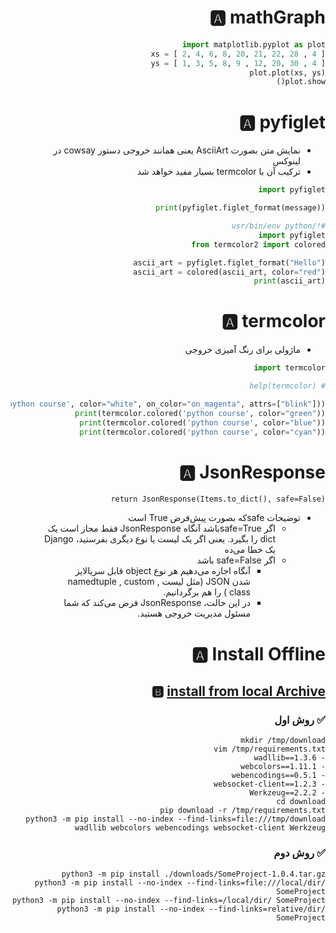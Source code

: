 <div dir="rtl">

# 🅰️ mathGraph

```python
import matplotlib.pyplot as plot
xs = [ 2, 4, 6, 8, 20, 21, 22, 28 , 4 ]
ys = [ 1, 3, 5, 8, 9 , 12, 20, 30 , 4 ]
plot.plot(xs, ys)
plot.show()
```



# 🅰️ pyfiglet

- نمایش متن بصورت AsciiArt یعنی همانند خروجی دستور cowsay در لینوکس
- ترکیب آن با termcolor بسیار مفید خواهد شد


```python
import pyfiglet

print(pyfiglet.figlet_format(message))
```

```python
#!/usr/bin/env python
import pyfiglet
from termcolor2 import colored

ascii_art = pyfiglet.figlet_format("Hello")
ascii_art = colored(ascii_art, color="red")
print(ascii_art)
```


# 🅰️ termcolor

* ماژولی برای رنگ آمیزی خروجی

```python
import termcolor

# help(termcolor) 

print(termcolor.colored('python course', color="white", on_color="on_magenta", attrs=["blink"]))
print(termcolor.colored('python course', color="green"))
print(termcolor.colored('python course', color="blue"))
print(termcolor.colored('python course', color="cyan"))

```

# 🅰️ JsonResponse

```
return JsonResponse(Items.to_dict(), safe=False)
```

* توضیحات safeکه بصورت پیش‌فرض True است
    * اگر safe=Trueباشد آنگاه JsonResponse فقط مجاز است یک dict را بگیرد. یعنی اگر یک لیست یا نوع دیگری بفرستید، Django یک خطا می‌ده
    * اگر safe=False باشد
        * آنگاه اجازه می‌دهیم هر نوع object قابل سریالایز شدن JSON (مثل لیست , namedtuple , custom class ) را هم برگردانیم.
        * در این حالت، JsonResponse فرض می‌کند که شما مسئول مدیریت خروجی هستید.




# 🅰️ Install Offline

## 🅱️  [install from local Archive](https://packaging.python.org/en/latest/tutorials/installing-packages/#installing-from-local-archives)

### ✅️ روش اول

```shell
mkdir /tmp/download
vim /tmp/requirements.txt
- wadllib==1.3.6
- webcolors==1.11.1
- webencodings==0.5.1
- websocket-client==1.2.3
- Werkzeug==2.2.2
cd download
pip download -r /tmp/requirements.txt
python3 -m pip install --no-index --find-links=file:///tmp/download wadllib webcolors webencodings websocket-client Werkzeug

```

### ✅️ روش دوم

```shell
python3 -m pip install ./downloads/SomeProject-1.0.4.tar.gz
python3 -m pip install --no-index --find-links=file:///local/dir/ SomeProject
python3 -m pip install --no-index --find-links=/local/dir/ SomeProject
python3 -m pip install --no-index --find-links=relative/dir/ SomeProject
```

</div>